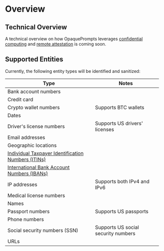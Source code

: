 # Overview

## Technical Overview

A technical overview on how OpaquePrompts leverages [confidential computing](https://en.wikipedia.org/wiki/Confidential_computing) and [remote attestation](https://www.redhat.com/en/blog/attestation-confidential-computing) is coming soon.

## Supported Entities

Currently, the following entity types will be identified and sanitized:

| **Type**                                                                                                                        | **Notes**                           |
|---------------------------------------------------------------------------------------------------------------------------------|-------------------------------------|
| Bank account numbers                                                                                                            |                                     |
| Credit card                                                                                                                     |                                     |
| Crypto wallet numbers                                                                                                           | Supports BTC wallets                |
| Dates                                                                                                                           |                                     |
| Driver's license numbers                                                                                                        | Supports US drivers' licenses       |
| Email addresses                                                                                                                 |                                     |
| Geographic locations                                                                                                            |                                     |
| [Individual Taxpayer Identification Numbers (ITINs)](https://www.irs.gov/individuals/individual-taxpayer-identification-number) |                                     |
| [International Bank Account Numbers (IBANs)](https://n26.com/en-eu/iban-number)                                            |                                     |
| IP addresses                                                                                                                    | Supports both IPv4 and IPv6         |
| Medical license numbers                                                                                                         |                                     |
| Names                                                                                                                           |                                     |
| Passport numbers                                                                                                                | Supports US passports               |
| Phone numbers                                                                                                                   |                                     |
| Social security numbers (SSN)                                                                                                   | Supports US social security numbers |
| URLs                                                                                                                            |                                     |
